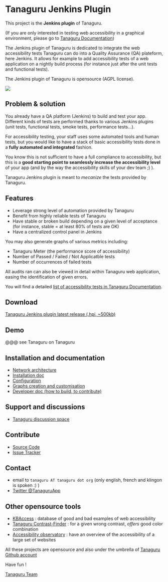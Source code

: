 # Tanaguru Jenkins Plugin

This project is the **Jenkins plugin** of Tanaguru. 

(If you are only interested in testing web accessibility in a graphical environment,
please go to [Tanaguru Documentation](http://tanaguru.readthedocs.org/))

The Jenkins plugin of Tanaguru is dedicated to integrate the web accessibility 
tests Tanaguru can do into a Quality Assurance (QA) plateform, here Jenkins.
It allows for example to add accessibility tests of a web application on a nightly 
build process (for instance just after the unit tests and functional tests).

The Jenkins plugin of Tanaguru is opensource (AGPL license).

![](Images/screenshot_20150215_TANAGURU_jenkins_home_highlight.png)

## Problem & solution

You already have a QA platform (Jenkins) to build and test your app. Different kinds of 
tests are performed thanks to various Jenkins plugins (unit tests, functional 
tests, smoke tests, performance tests...). 

For accessibility testing, your staff uses some automated tools and human tests, but
you would like to have a stack of basic accessibility tests done in a **fully automated and integrated**
fashion.

You know this is not sufficient to have a full compliance to accessibility,
but this is a **good starting point to seamlessly increase the accessibility level** of your app
(and by the way the accessibility skills of your dev team ;) ).

Tanaguru Jenkins plugin is meant to *mecanize* the tests provided by Tanaguru.

## Features

* Leverage strong level of automation provided by Tanaguru
* Benefit from highly reliable tests of Tanaguru
* Have stable or broken build depending on a given level of acceptance 
(for instance, stable = at least 80% of tests are OK)
* Have a centralized control panel in Jenkins

You may also generate graphs of various metrics including:

* Tanaguru Meter (the performance score of accessibility)
* Number of Passed / Failed / Not Applicatble tests
* Number of occurrences of failed tests

All audits ran can also be viewed in detail within Tanaguru web application, easing the
identification of given errors.

You will find a detailed [list of accessibility tests in Tanaguru Documentation](http://tanaguru.readthedocs.org/).

## Download

[Tanaguru Jenkins plugin latest release (.hpi, ~500kb)](http://download.tanaguru.org/Tanaguru-jenkins-plugin/tanaguru-jenkins-plugin-latest.hpi)

## Demo

@@@ see Tanaguru on Tanaguru

## Installation and documentation

* [Network architecture](network-architecture.md)
* [Installation doc](install-doc.md)
* [Configuration](configuration.md)
* [Graphs creation and customisation](graphs.md)
* [Developer doc (how to build, to contribute)](developer-doc.md)

## Support and discussions

* [Tanaguru discussion space](http://discuss.tanaguru.org) 

## Contribute

- [Source Code](https://github.com/Tanaguru/jenkins-tanaguru-plugin/)
- [Issue Tracker](https://github.com/Tanaguru/jenkins-tanaguru-plugin/issues)

## Contact 

* email to `tanaguru AT tanaguru dot org` (only english, french and klingon is spoken :) ) 
* [Twitter @TanaguruApp](https://twitter.com/tanaguruapp)

## Other opensource tools

* [KBAccess](http://www.kbaccess.org/) : database of good and bad examples of web accessibility
* [Tanaguru Contrast-Finder](http://contrast-finder.tanaguru.com/) : for a given wrong contrast, *offers* good color combination
* [Accessibility observatory](http://observatoire-accessibilite.org/) : have an overview of the accessibility of a large set of websites
 
All these projects are opensource and also under the umbrella of [Tanaguru Github account](https://github.com/Tanaguru)

Have fun !

[Tanaguru Team](http://tanaguru.readthedocs.org/en/develop/tanaguru-team/)

